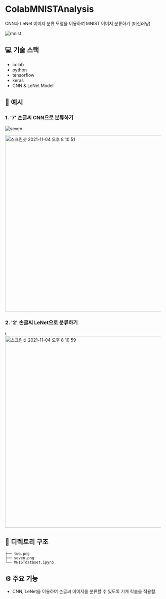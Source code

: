 # ColabMNISTAnalysis
CNN과 LeNet 이미지 분류 모델을 이용하여 MNIST 이미지 분류하기 (머신러닝) <br/>

![mnist](https://user-images.githubusercontent.com/81430564/140304862-05266949-68a5-48e8-a9de-198db9378ed4.png)

## 💻 기술 스택

- colab
- python
- tensorflow
- keras
- CNN & LeNet Model


## 📄 예시

### 1. '7' 손글씨 CNN으로 분류하기

![seven](https://user-images.githubusercontent.com/81430564/140305274-8046d138-f38a-4551-89a2-38a7889c5e8b.png)

<img width="569" alt="스크린샷 2021-11-04 오후 8 10 51" src="https://user-images.githubusercontent.com/81430564/140305168-6afad764-420a-4ea9-923e-315a7b178ab5.png">


### 2. '2' 손글씨 LeNet으로 분류하기

<img width="16" alt="two" src="https://user-images.githubusercontent.com/81430564/140305472-43b89b5b-2731-4072-82ac-b3f42efaba44.png">


<img width="620" alt="스크린샷 2021-11-04 오후 8 10 59" src="https://user-images.githubusercontent.com/81430564/140306009-c28cfbd7-d0d1-4bf1-afc0-5cc5cfffa9d3.png">

## 🌲 디렉토리 구조

```
├── two.png
├── seven.png
└── MNISTdataset.ipynb
``` 

## ⚙️ 주요 기능

- CNN, LeNet을 이용하여 손글씨 이미지를 분류할 수 있도록 기계 학습을 적용함.
